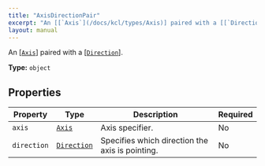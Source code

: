 ```yaml
---
title: "AxisDirectionPair"
excerpt: "An [[`Axis`](/docs/kcl/types/Axis)] paired with a [[`Direction`](/docs/kcl/types/Direction)]."
layout: manual
---
```


An [[`Axis`](/docs/kcl/types/Axis)] paired with a [[`Direction`](/docs/kcl/types/Direction)].

**Type:** `object`





## Properties

| Property | Type | Description | Required |
|----------|------|-------------|----------|
| `axis` |[`Axis`](/docs/kcl/types/Axis)| Axis specifier. | No |
| `direction` |[`Direction`](/docs/kcl/types/Direction)| Specifies which direction the axis is pointing. | No |


